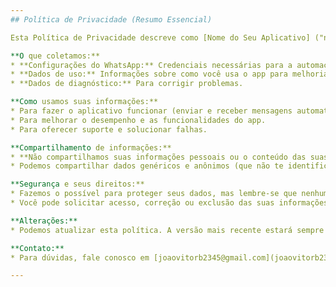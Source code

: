 ```yaml
---
## Política de Privacidade (Resumo Essencial)

Esta Política de Privacidade descreve como [Nome do Seu Aplicativo] ("nós") coleta, usa e protege suas informações ao automatizar mensagens do WhatsApp com IA.

**O que coletamos:**
* **Configurações do WhatsApp:** Credenciais necessárias para a automação. **Não armazenamos suas mensagens do WhatsApp.**
* **Dados de uso:** Informações sobre como você usa o app para melhorias.
* **Dados de diagnóstico:** Para corrigir problemas.

**Como usamos suas informações:**
* Para fazer o aplicativo funcionar (enviar e receber mensagens automaticamente).
* Para melhorar o desempenho e as funcionalidades do app.
* Para oferecer suporte e solucionar falhas.

**Compartilhamento de informações:**
* **Não compartilhamos suas informações pessoais ou o conteúdo das suas mensagens do WhatsApp com terceiros.**
* Podemos compartilhar dados genéricos e anônimos (que não te identificam) para análises.

**Segurança e seus direitos:**
* Fazemos o possível para proteger seus dados, mas lembre-se que nenhuma segurança na internet é 100% infalível.
* Você pode solicitar acesso, correção ou exclusão das suas informações entrando em contato conosco.

**Alterações:**
* Podemos atualizar esta política. A versão mais recente estará sempre disponível aqui.

**Contato:**
* Para dúvidas, fale conosco em [joaovitorb2345@gmail.com](joaovitorb2345@gmail.com).

---
```

